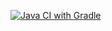 [![Java CI with Gradle](https://github.com/JulyJulyZH/Web/actions/workflows/gradle.yml/badge.svg)](https://github.com/JulyJulyZH/Web/actions/workflows/gradle.yml)

